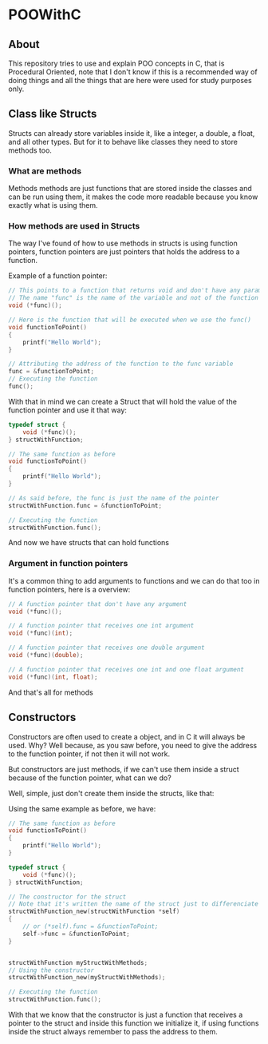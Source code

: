 # POOWithC

## About

This repository tries to use and explain POO concepts in C, that is Procedural Oriented, note that I don't know if this is a recommended way of doing things and all the things that are here were used for study purposes only.

## Class like Structs

Structs can already store variables inside it, like a integer, a double, a float, and all other types. But for it to behave like classes they need to store methods too.  

### What are methods

Methods methods are just functions that are stored inside the classes and can be run using them, it makes the code more readable because you know exactly what is using them.

### How methods are used in Structs

The way I've found of how to use methods in structs is using function pointers, function pointers are just pointers that holds the address to a function.

Example of a function pointer:

```C
// This points to a function that returns void and don't have any parameters
// The name "func" is the name of the variable and not of the function that will be executed
void (*func)();

// Here is the function that will be executed when we use the func()
void functionToPoint() 
{
    printf("Hello World");
}

// Attributing the address of the function to the func variable
func = &functionToPoint;
// Executing the function
func();
```

With that in mind we can create a Struct that will hold the value of the function pointer and use it that way:

```C
typedef struct {
    void (*func)();
} structWithFunction;

// The same function as before
void functionToPoint() 
{
    printf("Hello World");
}

// As said before, the func is just the name of the pointer
structWithFunction.func = &functionToPoint;

// Executing the function
structWithFunction.func();
```

And now we have structs that can hold functions

### Argument in function pointers

It's a common thing to add arguments to functions and we can do that too in function pointers, here is a overview:

```C
// A function pointer that don't have any argument
void (*func)();

// A function pointer that receives one int argument
void (*func)(int);

// A function pointer that receives one double argument
void (*func)(double);

// A function pointer that receives one int and one float argument
void (*func)(int, float);
```

And that's all for methods

## Constructors

Constructors are often used to create a object, and in C it will always be used. Why? Well because, as you saw before, you need to give the address to the function pointer, if not then it will not work.  

But constructors are just methods, if we can't use them inside a struct because of the function pointer, what can we do?

Well, simple, just don't create them inside the structs, like that:

Using the same example as before, we have:

```C
// The same function as before
void functionToPoint() 
{
    printf("Hello World");
}

typedef struct {
    void (*func)();
} structWithFunction;

// The constructor for the struct
// Note that it's written the name of the struct just to differenciate the functions names
structWithFunction_new(structWithFunction *self)
{
    // or (*self).func = &functionToPoint;
    self->func = &functionToPoint;
}


structWithFunction myStructWithMethods;
// Using the constructor
structWithFunction_new(myStructWithMethods);

// Executing the function
structWithFunction.func();
```

With that we know that the constructor is just a function that receives a pointer to the struct and inside this function we initialize it, if using functions inside the struct always remember to pass the address to them.
